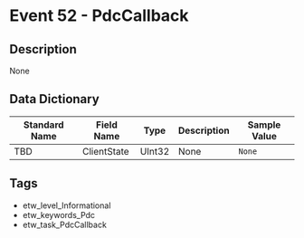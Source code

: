 # Event 52 - PdcCallback

## Description
None

## Data Dictionary
|Standard Name|Field Name|Type|Description|Sample Value|
|---|---|---|---|---|
|TBD|ClientState|UInt32|None|`None`|

## Tags
* etw_level_Informational
* etw_keywords_Pdc
* etw_task_PdcCallback